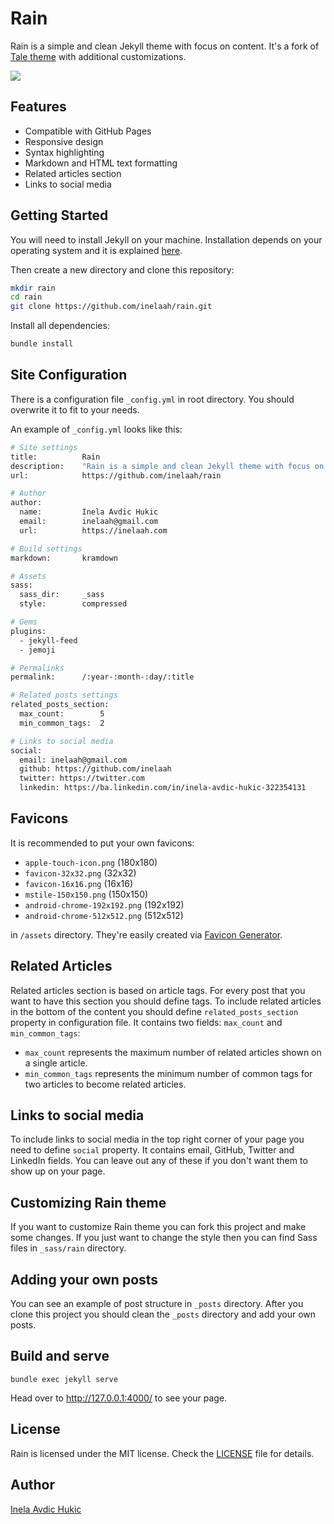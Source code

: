 # Rain

Rain is a simple and clean Jekyll theme with focus on content. It's a fork of [Tale theme](https://github.com/chesterhow/tale) with additional customizations.

![](https://github.com/inelaah/rain/blob/master/images/screenshot.png)

## Features
- Compatible with GitHub Pages
- Responsive design
- Syntax highlighting
- Markdown and HTML text formatting
- Related articles section
- Links to social media


## Getting Started

You will need to install Jekyll on your machine. Installation depends on your operating system and it is explained [here](https://jekyllrb.com/docs/installation/).

Then create a new directory and clone this repository:

```bash
mkdir rain
cd rain
git clone https://github.com/inelaah/rain.git
```

Install all dependencies:

```bash
bundle install
```

## Site Configuration

There is a configuration file `_config.yml` in root directory. You should overwrite it to fit to your needs.

An example of `_config.yml` looks like this:

```bash
# Site settings
title:          Rain
description:    "Rain is a simple and clean Jekyll theme with focus on content."
url:            https://github.com/inelaah/rain

# Author
author:
  name:         Inela Avdic Hukic
  email:        inelaah@gmail.com
  url:          https://inelaah.com

# Build settings
markdown:       kramdown

# Assets
sass:
  sass_dir:     _sass
  style:        compressed

# Gems
plugins:
  - jekyll-feed
  - jemoji

# Permalinks
permalink:      /:year-:month-:day/:title

# Related posts settings
related_posts_section:
  max_count:        5
  min_common_tags:  2

# Links to social media
social:
  email: inelaah@gmail.com
  github: https://github.com/inelaah
  twitter: https://twitter.com
  linkedin: https://ba.linkedin.com/in/inela-avdic-hukic-322354131
```

## Favicons

It is recommended to put your own favicons:

- `apple-touch-icon.png` (180x180)
- `favicon-32x32.png` (32x32)
- `favicon-16x16.png` (16x16)
- `mstile-150x150.png` (150x150)
- `android-chrome-192x192.png` (192x192)
- `android-chrome-512x512.png` (512x512)

in `/assets` directory. They're easily created via [Favicon Generator](https://realfavicongenerator.net/).


## Related Articles

Related articles section is based on article tags. For every post that you want to have this section you should define tags.
To include related articles in the bottom of the content you should define `related_posts_section` property in configuration file.
It contains two fields: `max_count` and `min_common_tags`:
- `max_count` represents the maximum number of related articles shown on a single article.
- `min_common_tags` represents the minimum number of common tags for two articles to become related articles.

## Links to social media

To include links to social media in the top right corner of your page you need to define `social` property.
It contains email, GitHub, Twitter and LinkedIn fields. You can leave out any of these if you don't want them to show up on your page.

## Customizing Rain theme

If you want to customize Rain theme you can fork this project and make some changes. If you just want to change the style then you can find Sass files in `_sass/rain` directory.

## Adding your own posts

You can see an example of post structure in `_posts` directory. After you clone this project you should clean the `_posts` directory and add your own posts.

## Build and serve

```
bundle exec jekyll serve
```

Head over to http://127.0.0.1:4000/ to see your page.

## License

Rain is licensed under the MIT license. Check the [LICENSE](LICENSE.md) file for details.

## Author

[Inela Avdic Hukic](https://github.com/inelaah)
